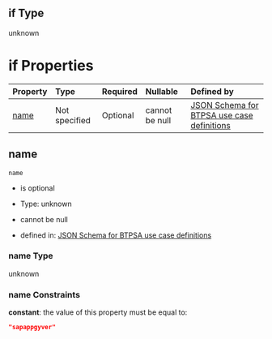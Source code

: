 ## if Type

unknown

# if Properties

| Property      | Type          | Required | Nullable       | Defined by                                                                                                                                                                                                        |
| :------------ | :------------ | :------- | :------------- | :---------------------------------------------------------------------------------------------------------------------------------------------------------------------------------------------------------------- |
| [name](#name) | Not specified | Optional | cannot be null | [JSON Schema for BTPSA use case definitions](btpsa-usecase-properties-services-items-allof-2-then-allof-48-if-properties-name.md "undefined#/properties/services/items/allOf/2/then/allOf/48/if/properties/name") |

## name



`name`

*   is optional

*   Type: unknown

*   cannot be null

*   defined in: [JSON Schema for BTPSA use case definitions](btpsa-usecase-properties-services-items-allof-2-then-allof-48-if-properties-name.md "undefined#/properties/services/items/allOf/2/then/allOf/48/if/properties/name")

### name Type

unknown

### name Constraints

**constant**: the value of this property must be equal to:

```json
"sapappgyver"
```
